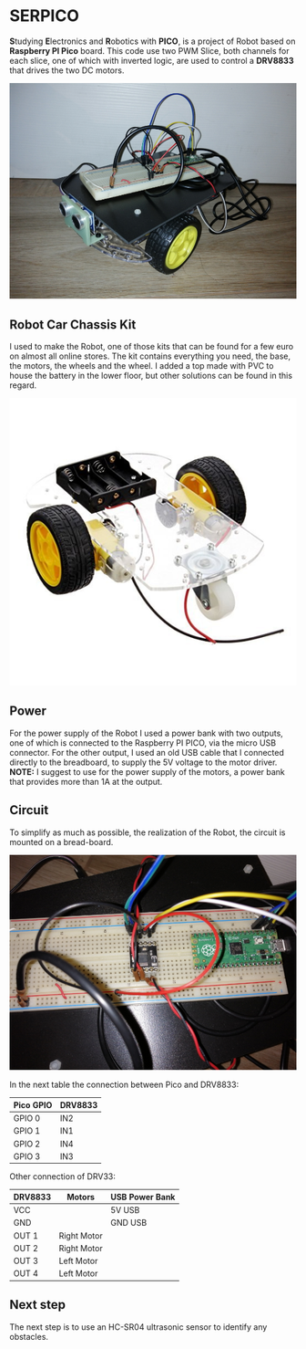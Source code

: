 # SERPICO

**S**tudying **E**lectronics and **R**obotics with **PICO**, is a project of Robot based on **Raspberry PI Pico** board.
This code use two PWM Slice, both channels for each slice, one of which with inverted logic, are used to control a **DRV8833** that drives the two DC motors.

![SERPICO](media/serpico.jpg)

## Robot Car Chassis Kit

I used to make the Robot, one of those kits that can be found for a few euro on almost all online stores.
The kit contains everything you need, the base, the motors, the wheels and the wheel. I added a top made with PVC to house the battery in the lower floor, but other solutions can be found in this regard.

![Robot Car Chassis Kit](media/base-robot-kit.jpg)

## Power

For the power supply of the Robot I used a power bank with two outputs, one of which is connected to the Raspberry PI PICO, via the micro USB connector.
For the other output, I used an old USB cable that I connected directly to the breadboard, to supply the 5V voltage to the motor driver.
**NOTE:** I suggest to use for the power supply of the motors, a power bank that provides more than 1A at the output.

## Circuit

To simplify as much as possible, the realization of the Robot, the circuit is mounted on a bread-board.

![Circuit on bread-board](media/bread-board.jpg)

In the next table the connection between Pico and DRV8833:

|Pico GPIO|DRV8833|
|---|---|
|GPIO 0|IN2|
|GPIO 1|IN1|
|GPIO 2|IN4|
|GPIO 3|IN3|

Other connection of DRV33:

|DRV8833|Motors|USB Power Bank|
| --- | --- | --- |
|VCC||5V USB|
|GND||GND USB|
|OUT 1|Right Motor||
|OUT 2|Right Motor||
|OUT 3|Left Motor||
|OUT 4|Left Motor||

## Next step

The next step is to use an HC-SR04 ultrasonic sensor to identify any obstacles.
